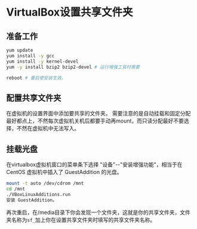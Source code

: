 [^_^]: name=install-VirtualBox-Guest-Additions
[^_^]: title=VirtualBox安装增强工具
[^_^]: date=2017-10-19

# VirtualBox设置共享文件夹

## 准备工作
```sh
yum update
yum install -y gcc
yum install -y kernel-devel 
yum -y install bzip2 bzip2-devel # 运行增强工具时需要

reboot # 重启使安装生效。
```


## 配置共享文件夹

在虚拟机的设置界面中添加要共享的文件夹。
需要注意的是自动挂载和固定分配最好都点上，不然每次虚拟机关机后都要手动再mount，而只读分配最好不要选择，不然在虚拟机中无法写入。

## 挂载光盘
在virtualbox虚拟机窗口的菜单条下选择 "设备"--"安装增强功能"，相当于在 CentOS 虚拟机中插入了 GuestAddition 的光盘。
```sh
mount -t auto /dev/cdrom /mnt
cd /mnt
./VBoxLinuxAdditions.run
安装 GuestAddition。
```

再次重启，在/media目录下你会发现一个文件夹，这就是你的共享文件夹，文件夹名称为` sf_ `加上你在设置共享文件夹时填写的共享文件夹名称。